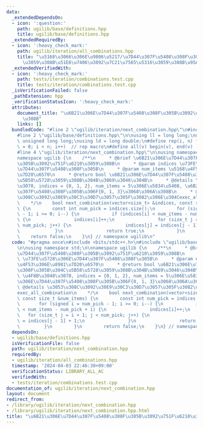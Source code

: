 ```yaml
---
data:
  _extendedDependsOn:
  - icon: ':question:'
    path: ugilib/base/definitions.hpp
    title: ugilib/base/definitions.hpp
  _extendedRequiredBy:
  - icon: ':heavy_check_mark:'
    path: ugilib/iteration/all_combinations.hpp
    title: "\u5168\u3066\u306E\u9806\u5217/\u7D44\u307F\u5408\u308F\u305B\u306B\u5BFE\
      \u3059\u308B\u51E6\u7406\u3092\u7C21\u7565\u5316\u3059\u308B\u95A2\u6570"
  _extendedVerifiedWith:
  - icon: ':heavy_check_mark:'
    path: tests/iteration/combinations.test.cpp
    title: tests/iteration/combinations.test.cpp
  _isVerificationFailed: false
  _pathExtension: hpp
  _verificationStatusIcon: ':heavy_check_mark:'
  attributes:
    document_title: "\u6B21\u306E\u7D44\u307F\u5408\u308F\u305B\u3092\u751F\u6210\u3059\
      \u308B"
    links: []
  bundledCode: "#line 2 \"ugilib/iteration/next_combination.hpp\"\n#include <bits/stdc++.h>\n\
    #line 2 \"ugilib/base/definitions.hpp\"\n\nusing ll = long long;\nusing ull =\
    \ unsigned long long;\nusing ld = long double;\n#define rep(i, n) for(size_t i\
    \ = 0; i < n; i++)  // rep macro\n#define all(v) begin(v), end(v)  // all iterator\n\
    #line 4 \"ugilib/iteration/next_combination.hpp\"\n\nusing namespace std;\n\n\
    namespace ugilib {\n    /**\n     * @brief \u6B21\u306E\u7D44\u307F\u5408\u308F\
    \u305B\u3092\u751F\u6210\u3059\u308B\n     * @param indices \u73FE\u5728\u306E\
    \u7D44\u307F\u5408\u308F\u305B\n     * @param num_items \u5168\u4F53\u306E\u8981\
    \u7D20\u6570\n     * @return bool \u6B21\u306E\u7D44\u307F\u5408\u308F\u305B\u304C\
    \u5B58\u5728\u3059\u308B\u304B\u3069\u3046\u304B\n     * @details \u4F8B\u3048\
    \u3070, indices = {0, 1, 2}, num_items = 5\u306E\u5834\u5408, \u6B21\u306E\u7D44\
    \u307F\u5408\u308F\u305B\u306F{0, 1, 3}\u3068\u306A\u308B\n     * @details \u3053\
    \u308C\u3092\u30E9\u30C3\u30D7\u3057\u305F\u3082\u306E\u304Cexec_all_combination\n\
    \    */\n    bool next_combination(vector<size_t> &indices, const size_t &num_items)\
    \ {\n        const int num_pick = indices.size();\n        for (signed i = num_pick\
    \ - 1; i >= 0; i--) {\n            if (indices[i] < num_items - num_pick + i)\
    \ {\n                indices[i]++;\n                for (size_t j = i + 1; j <\
    \ num_pick; j++) {\n                    indices[j] = indices[j - 1] + 1;\n   \
    \             }\n                return true;\n            }\n        }\n    \
    \    return false;\n    }\n} // namespace ugilib\n"
  code: "#pragma once\n#include <bits/stdc++.h>\n#include \"ugilib/base/definitions.hpp\"\
    \n\nusing namespace std;\n\nnamespace ugilib {\n    /**\n     * @brief \u6B21\u306E\
    \u7D44\u307F\u5408\u308F\u305B\u3092\u751F\u6210\u3059\u308B\n     * @param indices\
    \ \u73FE\u5728\u306E\u7D44\u307F\u5408\u308F\u305B\n     * @param num_items \u5168\
    \u4F53\u306E\u8981\u7D20\u6570\n     * @return bool \u6B21\u306E\u7D44\u307F\u5408\
    \u308F\u305B\u304C\u5B58\u5728\u3059\u308B\u304B\u3069\u3046\u304B\n     * @details\
    \ \u4F8B\u3048\u3070, indices = {0, 1, 2}, num_items = 5\u306E\u5834\u5408, \u6B21\
    \u306E\u7D44\u307F\u5408\u308F\u305B\u306F{0, 1, 3}\u3068\u306A\u308B\n     *\
    \ @details \u3053\u308C\u3092\u30E9\u30C3\u30D7\u3057\u305F\u3082\u306E\u304C\
    exec_all_combination\n    */\n    bool next_combination(vector<size_t> &indices,\
    \ const size_t &num_items) {\n        const int num_pick = indices.size();\n \
    \       for (signed i = num_pick - 1; i >= 0; i--) {\n            if (indices[i]\
    \ < num_items - num_pick + i) {\n                indices[i]++;\n             \
    \   for (size_t j = i + 1; j < num_pick; j++) {\n                    indices[j]\
    \ = indices[j - 1] + 1;\n                }\n                return true;\n   \
    \         }\n        }\n        return false;\n    }\n} // namespace ugilib"
  dependsOn:
  - ugilib/base/definitions.hpp
  isVerificationFile: false
  path: ugilib/iteration/next_combination.hpp
  requiredBy:
  - ugilib/iteration/all_combinations.hpp
  timestamp: '2024-04-03 22:46:30+09:00'
  verificationStatus: LIBRARY_ALL_AC
  verifiedWith:
  - tests/iteration/combinations.test.cpp
documentation_of: ugilib/iteration/next_combination.hpp
layout: document
redirect_from:
- /library/ugilib/iteration/next_combination.hpp
- /library/ugilib/iteration/next_combination.hpp.html
title: "\u6B21\u306E\u7D44\u307F\u5408\u308F\u305B\u3092\u751F\u6210\u3059\u308B"
---
```


